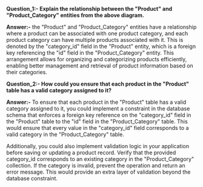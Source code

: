 **Question_1:- Explain the relationship between the "Product" and "Product_Category" entities from the above diagram.**

**Answer:-** the "Product" and "Product_Category" entities have a relationship where a product can be associated with one product category, and each product category can have multiple products associated with it. This is denoted by the "category_id" field in the "Product" entity, which is a foreign key referencing the "id" field in the "Product_Category" entity. This arrangement allows for organizing and categorizing products efficiently, enabling better management and retrieval of product information based on their categories.




**Question_2:- How could you ensure that each product in the "Product" table has a valid category assigned to it?**

**Answer:-** To ensure that each product in the "Product" table has a valid category assigned to it, you could implement a constraint in the database schema that enforces a foreign key reference on the "category_id" field in the "Product" table to the "id" field in the "Product_Category" table. This would ensure that every value in the "category_id" field corresponds to a valid category in the "Product_Category" table.

Additionally, you could also implement validation logic in your application before saving or updating a product record. Verify that the provided category_id corresponds to an existing category in the "Product_Category" collection. If the category is invalid, prevent the operation and return an error message. This would provide an extra layer of validation beyond the database constraint.

